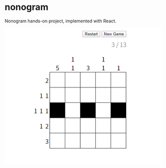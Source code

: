# nonogram
Nonogram hands-on project, implemented with React.

![img](https://github.com/nizniz187/nonogram/blob/master/demo.png)
